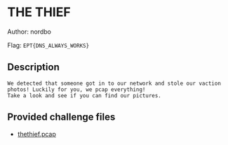 # THE THIEF
Author: nordbo

Flag: `EPT{DNS_ALWAYS_WORKS}`
## Description
```
We detected that someone got in to our network and stole our vaction photos! Luckily for you, we pcap everything!
Take a look and see if you can find our pictures.
```

## Provided challenge files
* [thethief.pcap](thethief.pcap)
